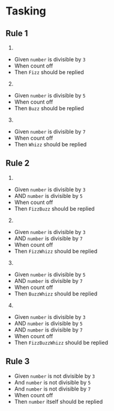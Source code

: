 # Tasking

## Rule 1

1.
- Given `number` is divisible by `3`
- When count off
- Then `Fizz` should be replied

2.
- Given `number` is divisible by `5`
- When count off
- Then `Buzz` should be replied

3.
- Given `number` is divisible by `7`
- When count off
- Then `Whizz` should be replied

## Rule 2

1.
- Given `number` is divisible by `3`
- AND `number` is divisible by `5`
- When count off
- Then `FizzBuzz` should be replied

2.
- Given `number` is divisible by `3`
- AND `number` is divisible by `7`
- When count off
- Then `FizzWhizz` should be replied

3.
- Given `number` is divisible by `5`
- AND `number` is divisible by `7`
- When count off
- Then `BuzzWhizz` should be replied

4.
- Given `number` is divisible by `3`
- AND `number` is divisible by `5`
- AND `number` is divisible by `7`
- When count off
- Then `FizzBuzzWhizz` should be replied

## Rule 3

- Given `number` is not divisible by `3`
- And `number` is not divisible by `5`
- And `number` is not divisible by `7`
- When count off
- Then `number` itself should be replied

